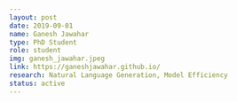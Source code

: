 ```yaml
---
layout: post
date: 2019-09-01
name: Ganesh Jawahar
type: PhD Student
role: student
img: ganesh_jawahar.jpeg
link: https://ganeshjawahar.github.io/
research: Natural Language Generation, Model Efficiency
status: active
---
```

